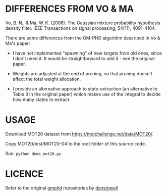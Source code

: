 

DIFFERENCES FROM VO & MA
========================
Vo, B. N., & Ma, W. K. (2006). The Gaussian mixture probability hypothesis density filter. IEEE Transactions on signal processing, 54(11), 4091-4104.

There are some differences from the GM-PHD algorithm described in Vo & Ma's paper:

* I have not implemented "spawning" of new targets from old ones, since I don't 
  need it. It would be straightforward to add it - see the original paper.

* Weights are adjusted at the end of pruning, so that pruning doesn't affect
  the total weight allocation.

* I provide an alternative approach to state-extraction (an alternative to
  Table 3 in the original paper) which makes use of the integral to decide how
  many states to extract.


USAGE
=====

Download MOT20 dataset from https://motchallenge.net/data/MOT20/.

Copy MOT20/test/MOT20-04 to the root folder of this source code.

Run: `python demo_mot20.py`


LICENCE
=======

Refer to the original [gmphd](https://github.com/danstowell/gmphd) repositories by [danstowell](https://github.com/danstowell)
